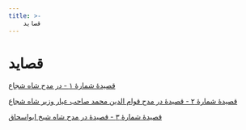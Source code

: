 ```yaml
---
title: >-
    قصاید
---
```

# قصاید

[قصیدهٔ شمارهٔ ۱ - در مدح شاه شجاع](حافظ-شیرازی/قصاید/1.md)

[قصیدهٔ شمارهٔ ۲ - قصیدهٔ در مدح قوام الدین محمد صاحب عیار وزیر شاه شجاع](حافظ-شیرازی/قصاید/2.md)

[قصیدهٔ شمارهٔ ۳ - قصیدهٔ در مدح شاه شیخ ابواسحاق](حافظ-شیرازی/قصاید/3.md)
